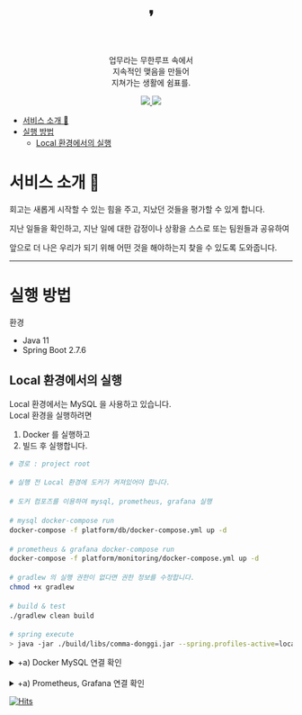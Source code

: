 <h1 align="middle"> ❜ </h1>

<br/>

 <p align="middle">업무라는 무한루프 속에서 <br> 지속적인 맺음을 만들어 <br> 지쳐가는 생활에 쉼표를.</p>

<div align="center">
    <p dir="auto">
        <a href="https://donggi-lee-bit.github.io/comma/src/main/resources/static/docs/index.html">
            <img src="https://img.shields.io/badge/API Docs-6DB33F?style=flat&logo=spring&logoColor=white">
        </a>
        <a href="https://github.com/donggi-lee-bit/comma/wiki">
            <img src="https://img.shields.io/badge/GitHub Wiki 📚-181717?style=flat&logo=Github&logoColor=white">
        </a>
    </p>
</div>

- [서비스 소개 📝](#서비스-소개-)
- [실행 방법](#실행-방법-)
  - [Local 환경에서의 실행](#Local-환경에서의-실행-) 

# 서비스 소개 📝

회고는 새롭게 시작할 수 있는 힘을 주고, 지났던 것들을 평가할 수 있게 합니다.

지난 일들을 확인하고, 지난 일에 대한 감정이나 상황을 스스로 또는 팀원들과 공유하여

앞으로 더 나은 우리가 되기 위해 어떤 것을 해야하는지 찾을 수 있도록 도와줍니다.

---

# 실행 방법

환경

- Java 11
- Spring Boot 2.7.6

## Local 환경에서의 실행

Local 환경에서는 MySQL 을 사용하고 있습니다. <br>
Local 환경을 실행하려면 
1. Docker 를 실행하고 
2. 빌드 후 실행합니다.

```bash
# 경로 : project root

# 실행 전 Local 환경에 도커가 켜져있어야 합니다.

# 도커 컴포즈를 이용하여 mysql, prometheus, grafana 실행

# mysql docker-compose run
docker-compose -f platform/db/docker-compose.yml up -d

# prometheus & grafana docker-compose run
docker-compose -f platform/monitoring/docker-compose.yml up -d

# gradlew 의 실행 권한이 없다면 권한 정보를 수정합니다.
chmod +x gradlew

# build & test
./gradlew clean build

# spring execute
> java -jar ./build/libs/comma-donggi.jar --spring.profiles-active=local
```

<details>
<summary> +a) Docker MySQL 연결 확인 </summary>
<div markdown="1">

```shell
> docker ps
CONTAINER ID   IMAGE          COMMAND                  CREATED          STATUS         PORTS                               NAMES
57b4f0e18d7e   mysql:8.0.29   "docker-entrypoint.s…"   28 minutes ago   Up 2 minutes   0.0.0.0:3306->3306/tcp, 33060/tcp   local-mysql

> docker exec -it local-mysql /bin/bash
> mysql -u donggi -p
Enter password: dlehdrl12#

mysql> use comma
Database changed

mysql> show tables;
+-----------------+
| Tables_in_comma |
+-----------------+
| comma           |
| comment         |
| likes           |
| users           |
+-----------------+
4 rows in set (0.00 sec)

mysql> select * from comma limit 3;
+----+----------------------------+----------------------------+----------------+---------+-------+----------+------+---------+
| id | created_at                 | updated_at                 | content        | deleted | title | username | view | user_id |
+----+----------------------------+----------------------------+----------------+---------+-------+----------+------+---------+
|  1 | 2007-12-03 10:30:12.000000 | 2007-12-03 10:30:12.000000 | 1번째 회고 게시글입니다. |       0 | 회고    | donggi   |    0 |       1 |
|  2 | 2007-12-03 10:31:12.000000 | 2007-12-03 10:31:12.000000 | 2번째 회고 게시글입니다. |       0 | 회고    | donggi   |    0 |       1 |
|  3 | 2007-12-03 10:32:12.000000 | 2007-12-03 10:32:12.000000 | 3번째 회고 게시글입니다. |       0 | 회고    | donggi   |    0 |       1 |
+----+----------------------------+----------------------------+----------------+---------+-------+----------+------+---------+
3 rows in set (0.00 sec)
```

</div>
</details>

<br/>

<details>
<summary> +a) Prometheus, Grafana 연결 확인 </summary>
<div markdown="1">

**Mac OS 기준으로 된 설정입니다.** <br>
Windows 에서 실행할 경우 /platform/monitoring/prometheus/config/prometheus.yml 에서 static_configs.targets 을 `docker.for.mac.localhost` 대신 `host.docker.internal` 을 사용합니다.

1. 브라우저를 이용해 `http://localhost:9090` 로 프로메테우스에 접속합니다. status -> targets 에서 연결을 확인합니다. <br>
   ![img_1.png](images/img_1.png)
2. `http://localhost:3000` 로 그라파나를 실행합니다. 처음 실행시 id/pw 를 **admin/admin** 으로 접속합니다. 비밀번호를 한 번 바꾼 뒤 `Welcome To Grafana` 페이지를 보게됩니다. <br>
   ![img_2.png](images/img_2.png)
3. 그라파나에서 data source(프로메테우스) 를 연결합니다. 왼쪽 아래의 톱니바퀴를 눌러 `Data sources` 에 접근합니다. Settings 의 HTTP URL에 `http://docker.for.mac.localhost:9090` 을 입력하여 프로메테우스를 연결합니다.
4. 그라파나에서 프로메테우스가 수집한 메트릭을 보기 위해 `Dashboard` 를 띄워주어야합니다. Dashboards -> import 에서 `import via grafana.com` 에 `6756` 을 입력하여 대시보드를 만들어줍니다. (6756은 spring boot statistics 를 보여주는 대시보드 템플릿 id입니다.) <br>
   ![img_3.png](images/img_3.png)

</div>
</details>


[![Hits](https://hits.seeyoufarm.com/api/count/incr/badge.svg?url=https%3A%2F%2Fgithub.com%2Fdonggi-lee-bit%2Fcomma&count_bg=%2379C83D&title_bg=%23555555&icon=&icon_color=%23E7E7E7&title=hits&edge_flat=false)](https://hits.seeyoufarm.com)
